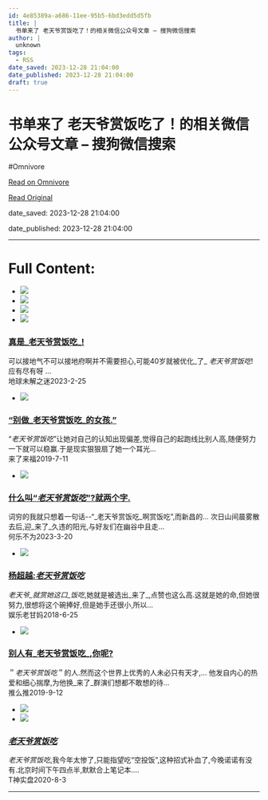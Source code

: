 ```yaml
---
id: 4e85389a-a686-11ee-95b5-6bd3edd5d5fb
title: |
  书单来了 老天爷赏饭吃了！的相关微信公众号文章 – 搜狗微信搜索
author: |
  unknown
tags:
  - RSS
date_saved: 2023-12-28 21:04:00
date_published: 2023-12-28 21:04:00
draft: true
---
```


# 书单来了 老天爷赏饭吃了！的相关微信公众号文章 – 搜狗微信搜索
#Omnivore

[Read on Omnivore](https://omnivore.app/me/-18cb732ffe6)

[Read Original](http://weixin.sogou.com/weixin?query=%E4%B9%A6%E5%8D%95%E6%9D%A5%E4%BA%86+%E8%80%81%E5%A4%A9%E7%88%B7%E8%B5%8F%E9%A5%AD%E5%90%83%E4%BA%86%EF%BC%81&type=2)

date_saved: 2023-12-28 21:04:00

date_published: 2023-12-28 21:04:00

--- 

# Full Content: 

* [![](https://proxy-prod.omnivore-image-cache.app/0x0,snAmR8QB4PMqVbIJuQ8GIpX8fWq-a0oPJSsV0DekYHFQ/http://img01.sogoucdn.com/v2/thumb?appid=201147&url=http%3A%2F%2Fmmbiz.qpic.cn%2Fmmbiz_jpg%2FO8icMfAgiagK8Ol6EWicbOjUKgSxF1pS0Tw8Zqibvnic5icR6wJTcLF0Iv6XnmTwOP0VrLUIFlLSeyzSqghxkOY9ubvw%2F0%3Fwx_fmt%3Djpeg&sign=e666fcc9904fc0209eec1439e9f03a87)](http://weixin.sogou.com/link?url=dn9a%5F-gY295K0Rci%5FxozVXfdMkSQTLW6cwJThYulHEtVjXrGTiVgSw1zAfZAf-UPlzgbxYxralyJ1uF5aknKy1qXa8Fplpd9IBM2x3kFyW601tLYH3P6lg3mrEcEuPZVohn9ervs37f8%5FE6lM6ZW-hfJZZGY2%5F15AwfyTw85ne2nvKNkbsPG71JJI7t8ugUeLUDhIBPLB7Xo7wBTxvKV1QJs6geNcFwrPSJFx%5FhBxvZKQ4ohIDTITkCUXaoC4x8PNZmVhWPbgcTFcvUoAZZH7Q..&type=2&query=%E4%B9%A6%E5%8D%95%E6%9D%A5%E4%BA%86%20%E8%80%81%E5%A4%A9%E7%88%B7%E8%B5%8F%E9%A5%AD%E5%90%83%E4%BA%86%EF%BC%81&token=999BE4815AF7AD741F1912B5858F4DB61F2CFE4B658F2771)
* [![](https://proxy-prod.omnivore-image-cache.app/0x0,stT8Yk-DKFYFlxuH5101SUI3NG_0hWW1xgs7IXnYMXJA/http://img01.sogoucdn.com/v2/thumb?appid=201147&url=https%3A%2F%2Fmmbiz.qpic.cn%2Fsz_mmbiz_jpg%2FfCPZ3neB08g3Grz8Fr1Cabh4SZLacic1CS1kFick1tIy2wFKLCFpcebtJeKicgXptJFAWfQmUnUImhmMpGAVntibyw%2F0%3Fwx_fmt%3Djpeg&sign=8311a52265d2a86693babb31da06cc6e)](http://weixin.sogou.com/link?url=dn9a%5F-gY295K0Rci%5FxozVXfdMkSQTLW6cwJThYulHEtVjXrGTiVgSw1zAfZAf-UPlzgbxYxralyJ1uF5aknKy1qXa8Fplpd9Pq21bLsPva0itoAl5g6eD-O-HqUXqiY4VSHJ-qRU791cw7kFV3F7yTWnY1Ha2xtk1-kKfNHOesogvcsYg2m0Rm8zFCrWK4DmCk4hwucNZZ0pUeGAeAccV9jonc1Ih7Vbr0CDVXE%5FF8WBhBBqMzcaq3wQXw5Ui7d8i-6A0Rp1lDzyPfCoem7FzA..&type=2&query=%E4%B9%A6%E5%8D%95%E6%9D%A5%E4%BA%86%20%E8%80%81%E5%A4%A9%E7%88%B7%E8%B5%8F%E9%A5%AD%E5%90%83%E4%BA%86%EF%BC%81&token=999BE4815AF7AD741F1912B5858F4DB61F2CFE4B658F2771)
* [![](https://proxy-prod.omnivore-image-cache.app/0x0,slCWaMsXHj--tX073sDzgEeK_-kAjRY9bk1PeVHA1830/http://img01.sogoucdn.com/v2/thumb?appid=201147&url=https%3A%2F%2Fmmbiz.qpic.cn%2Fmmbiz_jpg%2FGXGeg6ImWMvEBFRxVdpib1NxkYJvIrrO5RxarON6Mzmu9VIib1s1w9iaeibVbUnibX9v5hV9ChR9IV7DyKkCwndIhjw%2F0%3Fwx_fmt%3Djpeg&sign=009e3198afe5d4cb683559f330b26fe8)](http://weixin.sogou.com/link?url=dn9a%5F-gY295K0Rci%5FxozVXfdMkSQTLW6cwJThYulHEtVjXrGTiVgSw1zAfZAf-UPlzgbxYxralyJ1uF5aknKy1qXa8Fplpd9jKEuauuCrfxXWR5WiAmBbZHkhNKLegGNG6Pk6WvWcnUbQdkmUATPQ0ss64hK24SmurvBVNsB2cJa0COJLV8BLWenWW86PYGiwDqHmXTusp8dfxYzaxZX2KluTnS6HqWGFIc7HG9rVpvGK7DAMnhGNAkPQuhCYk2kBFjfviHaQ6Df3q8uRDTfkw..&type=2&query=%E4%B9%A6%E5%8D%95%E6%9D%A5%E4%BA%86%20%E8%80%81%E5%A4%A9%E7%88%B7%E8%B5%8F%E9%A5%AD%E5%90%83%E4%BA%86%EF%BC%81&token=999BE4815AF7AD741F1912B5858F4DB61F2CFE4B658F2771)
* [![](https://proxy-prod.omnivore-image-cache.app/0x0,sPfhPFfPMncDDO8Yuls72gcLi30ImtM1qCOeqBr7iEXQ/http://img01.sogoucdn.com/v2/thumb?appid=201147&url=https%3A%2F%2Fmmbiz.qpic.cn%2Fmmbiz_jpg%2FjGlycbLtiaApqPPdLAlskCHHp6KDVgLfSibQtiavgz39UWsxIhY5rBEibjys6Rh0wJSbzT0w3uHF8ib0o9bOm7OMu3A%2F0%3Fwx_fmt%3Djpeg&sign=bf61f9ad977069ac163a6e5161f832f7)](http://weixin.sogou.com/link?url=dn9a%5F-gY295K0Rci%5FxozVXfdMkSQTLW6cwJThYulHEtVjXrGTiVgSw1zAfZAf-UPlzgbxYxralyJ1uF5aknKy1qXa8Fplpd9Ch0eBxFGQyDHqXRvDLHFo85QV9TNUuqDIllqyIsbmSwgwB-GH6zlDgMO9jAV6mSJ9VrV0ovf71w2hv55TvRVDoOg0U1XXLkKjS5sCM%5FLcMpr0vV4sF7HcPhQAr8VIX60I9tq7DFdxoZeadl7pczOaMBLOU1BAYxIRauKQWYkhdlhlgeRt7bSzA..&type=2&query=%E4%B9%A6%E5%8D%95%E6%9D%A5%E4%BA%86%20%E8%80%81%E5%A4%A9%E7%88%B7%E8%B5%8F%E9%A5%AD%E5%90%83%E4%BA%86%EF%BC%81&token=999BE4815AF7AD741F1912B5858F4DB61F2CFE4B658F2771)  
### [真是_老天爷赏饭吃_!](http://weixin.sogou.com/link?url=dn9a%5F-gY295K0Rci%5FxozVXfdMkSQTLW6cwJThYulHEtVjXrGTiVgSw1zAfZAf-UPlzgbxYxralyJ1uF5aknKy1qXa8Fplpd9Ch0eBxFGQyDHqXRvDLHFo85QV9TNUuqDIllqyIsbmSwgwB-GH6zlDgMO9jAV6mSJ9VrV0ovf71w2hv55TvRVDoOg0U1XXLkKjS5sCM%5FLcMpr0vV4sF7HcPhQAr8VIX60I9tq7DFdxoZeadl7pczOaMBLOU1BAYxIRauKQWYkhdlhlgeRt7bSzA..&type=2&query=%E4%B9%A6%E5%8D%95%E6%9D%A5%E4%BA%86%20%E8%80%81%E5%A4%A9%E7%88%B7%E8%B5%8F%E9%A5%AD%E5%90%83%E4%BA%86%EF%BC%81&token=999BE4815AF7AD741F1912B5858F4DB61F2CFE4B658F2771)  
可以接地气不可以接地府啊并不需要担心,可能40岁就被优化_了_ _老天爷赏饭吃_!应有尽有呀 ...  
地球未解之迷2023-2-25
* [![](https://proxy-prod.omnivore-image-cache.app/0x0,sBXUaIy2X1-4_4zjNAxJr8rMHMI8RMgx8YkWfvAZp1vM/http://img01.sogoucdn.com/v2/thumb?appid=201147&url=http%3A%2F%2Fmmbiz.qpic.cn%2Fmmbiz_jpg%2FWNqSFrgKsugfHicd2wBNLpJVe3HX27AtCsVHLdaHjHjwpWUxBKEk4AW0wia9PfRVGO6CUojh9tHTpEPywYXTxTSg%2F0%3Fwx_fmt%3Djpeg&sign=996d225f8ef75cd735c16b0c01ae8d53)](http://weixin.sogou.com/link?url=dn9a%5F-gY295K0Rci%5FxozVXfdMkSQTLW6cwJThYulHEtVjXrGTiVgSw1zAfZAf-UPlzgbxYxralyJ1uF5aknKy1qXa8Fplpd9IRvEWXv-bBqyb-edDVKHnu9uQSmQg%5FXdXFIZFyZZ3XGpXZL3J0yph24nNTUkpTirzynljBZqxV5bdyeStVfCqbLAKDsRd1unc1BVNB81qlPD2njwvxzan%5FFJwYP72nfJeeNhHAkxGXm%5FS0vtpkySkWgYX74XcU0nqc0fCHg%5FW%5FZCy6umSSPEsg..&type=2&query=%E4%B9%A6%E5%8D%95%E6%9D%A5%E4%BA%86%20%E8%80%81%E5%A4%A9%E7%88%B7%E8%B5%8F%E9%A5%AD%E5%90%83%E4%BA%86%EF%BC%81&token=999BE4815AF7AD741F1912B5858F4DB61F2CFE4B658F2771)  
### [“别做_老天爷赏饭吃_的女孩.”](http://weixin.sogou.com/link?url=dn9a%5F-gY295K0Rci%5FxozVXfdMkSQTLW6cwJThYulHEtVjXrGTiVgSw1zAfZAf-UPlzgbxYxralyJ1uF5aknKy1qXa8Fplpd9IRvEWXv-bBqyb-edDVKHnu9uQSmQg%5FXdXFIZFyZZ3XGpXZL3J0yph24nNTUkpTirzynljBZqxV5bdyeStVfCqbLAKDsRd1unc1BVNB81qlPD2njwvxzan%5FFJwYP72nfJeeNhHAkxGXm%5FS0vtpkySkWgYX74XcU0nqc0fCHg%5FW%5FZCy6umSSPEsg..&type=2&query=%E4%B9%A6%E5%8D%95%E6%9D%A5%E4%BA%86%20%E8%80%81%E5%A4%A9%E7%88%B7%E8%B5%8F%E9%A5%AD%E5%90%83%E4%BA%86%EF%BC%81&token=999BE4815AF7AD741F1912B5858F4DB61F2CFE4B658F2771)  
“_老天爷赏饭吃_”让她对自己的认知出现偏差,觉得自己的起跑线比别人高,随便努力一下就可以稳赢.于是现实狠狠扇了她一个耳光...  
来了来福2019-7-11
* [![](https://proxy-prod.omnivore-image-cache.app/0x0,s6TC6VWktGFpF0MULJUO9YSV5YCJntgtJyxwljdhxTnY/http://img01.sogoucdn.com/v2/thumb?appid=201147&url=https%3A%2F%2Fmmbiz.qpic.cn%2Fsz_mmbiz_jpg%2F1H2z0xLTHLOB5sCzTyQZ5tVR44YykvjZYAOiaIawCjZp1Fbdq0NlNricfTx707mTZKFNJibMicxrOyCnx07rj7c44Q%2F0%3Fwx_fmt%3Djpeg&sign=31cd8239e270aa234e83fca6a4aac5a7)](http://weixin.sogou.com/link?url=dn9a%5F-gY295K0Rci%5FxozVXfdMkSQTLW6cwJThYulHEtVjXrGTiVgSw1zAfZAf-UPlzgbxYxralyJ1uF5aknKy1qXa8Fplpd9-aqlDXTm4oaPtCgyOXz885i9zhbI%5FpNMzo0FEXgscUUnaaY9qa3l2hzHMzslWdz0jGmK7WTaKeCvrGYBmZx8C83xvgZK9dkeoPzwtdJyZYCHPOfOHYh3OYjOOT4PWJwdqsLH1oVshsee-ZyVtviUR8k1C62m3Y3k8Hu5ld3fTfyFW6cwuUnkdA..&type=2&query=%E4%B9%A6%E5%8D%95%E6%9D%A5%E4%BA%86%20%E8%80%81%E5%A4%A9%E7%88%B7%E8%B5%8F%E9%A5%AD%E5%90%83%E4%BA%86%EF%BC%81&token=999BE4815AF7AD741F1912B5858F4DB61F2CFE4B658F2771)  
### [什么叫“_老天爷赏饭吃_”?就两个字.](http://weixin.sogou.com/link?url=dn9a%5F-gY295K0Rci%5FxozVXfdMkSQTLW6cwJThYulHEtVjXrGTiVgSw1zAfZAf-UPlzgbxYxralyJ1uF5aknKy1qXa8Fplpd9-aqlDXTm4oaPtCgyOXz885i9zhbI%5FpNMzo0FEXgscUUnaaY9qa3l2hzHMzslWdz0jGmK7WTaKeCvrGYBmZx8C83xvgZK9dkeoPzwtdJyZYCHPOfOHYh3OYjOOT4PWJwdqsLH1oVshsee-ZyVtviUR8k1C62m3Y3k8Hu5ld3fTfyFW6cwuUnkdA..&type=2&query=%E4%B9%A6%E5%8D%95%E6%9D%A5%E4%BA%86%20%E8%80%81%E5%A4%A9%E7%88%B7%E8%B5%8F%E9%A5%AD%E5%90%83%E4%BA%86%EF%BC%81&token=999BE4815AF7AD741F1912B5858F4DB61F2CFE4B658F2771)  
词穷的我就只想着一句话--“_老天爷赏饭吃_啊赏饭吃”,而新昌的... 次日山间晨雾散去后,迎_来了_久违的阳光,与好友们在幽谷中且走...  
何乐不为2023-3-20
* [![](https://proxy-prod.omnivore-image-cache.app/0x0,ssm_gnyCeCNAstNNU2d6KhG6A3pca0Tg1fR3H4gZNv1c/http://img01.sogoucdn.com/v2/thumb?appid=201147&url=http%3A%2F%2Fmmbiz.qpic.cn%2Fmmbiz_jpg%2FaQ6lhMMFOn5b3xQLWjwISYdY9OO8CcGULFFpqhDbYkibpNXEf9iabnWs9PAibOibMIlZtrzejCJ8hhPKzOU6TQhNsg%2F0%3Fwx_fmt%3Djpeg&sign=b74333778bc8318e51476b8778dc8dd1)](http://weixin.sogou.com/link?url=dn9a%5F-gY295K0Rci%5FxozVXfdMkSQTLW6cwJThYulHEtVjXrGTiVgSw1zAfZAf-UPlzgbxYxralyJ1uF5aknKy1qXa8Fplpd9ogV728cGDNiD8VY%5Fs7dMmh9kKwhFapxoSzO%5FGrK9r4VtY0MyKTQnG4PXD6jiN%5FdU0xNBBPm-mWjzaBTxbq9TMtBbm-gqRHqmy2cnM-JWtGsEJBb09AKbkzt480d41gUjsLBlB%5Fl0h8Us0CUwjQbB68yYxNCSD9JiPldNalA2SN8GX%5FiHL9MadA..&type=2&query=%E4%B9%A6%E5%8D%95%E6%9D%A5%E4%BA%86%20%E8%80%81%E5%A4%A9%E7%88%B7%E8%B5%8F%E9%A5%AD%E5%90%83%E4%BA%86%EF%BC%81&token=999BE4815AF7AD741F1912B5858F4DB61F2CFE4B658F2771)  
### [杨超越:_老天爷赏饭吃_](http://weixin.sogou.com/link?url=dn9a%5F-gY295K0Rci%5FxozVXfdMkSQTLW6cwJThYulHEtVjXrGTiVgSw1zAfZAf-UPlzgbxYxralyJ1uF5aknKy1qXa8Fplpd9ogV728cGDNiD8VY%5Fs7dMmh9kKwhFapxoSzO%5FGrK9r4VtY0MyKTQnG4PXD6jiN%5FdU0xNBBPm-mWjzaBTxbq9TMtBbm-gqRHqmy2cnM-JWtGsEJBb09AKbkzt480d41gUjsLBlB%5Fl0h8Us0CUwjQbB68yYxNCSD9JiPldNalA2SN8GX%5FiHL9MadA..&type=2&query=%E4%B9%A6%E5%8D%95%E6%9D%A5%E4%BA%86%20%E8%80%81%E5%A4%A9%E7%88%B7%E8%B5%8F%E9%A5%AD%E5%90%83%E4%BA%86%EF%BC%81&token=999BE4815AF7AD741F1912B5858F4DB61F2CFE4B658F2771)  
_老天爷_就赏她这口_饭吃_,她就是被选出_来了_,点赞也这么高.这就是她的命,但她很努力,很想将这个碗捧好,但是她手还很小,所以...  
娱乐老甘妈2018-6-25
* [![](https://proxy-prod.omnivore-image-cache.app/0x0,sfVNUokaIC-G-wMsTJF3Yx6cmFu2WJ4-0KmCUfeKl2t4/http://img01.sogoucdn.com/v2/thumb?appid=201147&url=http%3A%2F%2Fmmbiz.qpic.cn%2Fmmbiz_jpg%2FAJJM7X5bxXvRibs8cHFvdH1iaiaIBxKdeFjlna5UPXoeHEvvLoicWnibemTnRBO2RQTJHmLCyMAp3GFJgWYPmXnm6fg%2F0%3Fwx_fmt%3Djpeg&sign=555ffdc2de2eed5f6b9bb7f5921eb1af)](http://weixin.sogou.com/link?url=dn9a%5F-gY295K0Rci%5FxozVXfdMkSQTLW6cwJThYulHEtVjXrGTiVgSw1zAfZAf-UPlzgbxYxralyJ1uF5aknKy1qXa8Fplpd90xu9CodhV8JUiG%5FdeHw6eIH3BUNFWFaumIQ7pq-ZOs6DdOXq8Zm6ovKcIpy0fNWVKd0tpSILwMfHUeEF4czbCkIfk-0KquEiQd5Ml77%5FarwarGNpRiPoERONvc%5F8Fq56KvmoxzNMAezQdpOMOvMl0Y9m18GDDWBgoQXgMSv0nXOq3X8EKMKOIA..&type=2&query=%E4%B9%A6%E5%8D%95%E6%9D%A5%E4%BA%86%20%E8%80%81%E5%A4%A9%E7%88%B7%E8%B5%8F%E9%A5%AD%E5%90%83%E4%BA%86%EF%BC%81&token=999BE4815AF7AD741F1912B5858F4DB61F2CFE4B658F2771)  
### [别人有_老天爷赏饭吃_,你呢?](http://weixin.sogou.com/link?url=dn9a%5F-gY295K0Rci%5FxozVXfdMkSQTLW6cwJThYulHEtVjXrGTiVgSw1zAfZAf-UPlzgbxYxralyJ1uF5aknKy1qXa8Fplpd90xu9CodhV8JUiG%5FdeHw6eIH3BUNFWFaumIQ7pq-ZOs6DdOXq8Zm6ovKcIpy0fNWVKd0tpSILwMfHUeEF4czbCkIfk-0KquEiQd5Ml77%5FarwarGNpRiPoERONvc%5F8Fq56KvmoxzNMAezQdpOMOvMl0Y9m18GDDWBgoQXgMSv0nXOq3X8EKMKOIA..&type=2&query=%E4%B9%A6%E5%8D%95%E6%9D%A5%E4%BA%86%20%E8%80%81%E5%A4%A9%E7%88%B7%E8%B5%8F%E9%A5%AD%E5%90%83%E4%BA%86%EF%BC%81&token=999BE4815AF7AD741F1912B5858F4DB61F2CFE4B658F2771)  
＂_老天爷赏饭吃_＂的人.然而这个世界上优秀的人未必只有天才,... 他发自内心的热爱和细心揣摩,为他换_来了_群演们想都不敢想的待...  
推么推2019-9-12
* [![](https://proxy-prod.omnivore-image-cache.app/0x0,ssCkT6_OtQE6XEpHBlY3_O6YdZ7b5Vy-lwN1mvjvqTUQ/http://img01.sogoucdn.com/v2/thumb?appid=201147&url=http%3A%2F%2Fmmbiz.qpic.cn%2Fmmbiz_jpg%2FyKgtViaoxdJ2xpQ0qGmQGrHNQAKugGbxQd6OquN7YDibpBkC3F8EI4ve9dTRtzJhYFeTNlL73gklHgrL31Dqoadg%2F0%3Fwx_fmt%3Djpeg&sign=571b13fff85d192f2bae2815673f68a6)](http://weixin.sogou.com/link?url=dn9a%5F-gY295K0Rci%5FxozVXfdMkSQTLW6cwJThYulHEtVjXrGTiVgSw1zAfZAf-UPlzgbxYxralyJ1uF5aknKy1qXa8Fplpd99BBRKPV88pjzVi0A92ofh7MyImfV7ut7B8H2PHawveChgY%5FIyeKtY1blFSXVTxgS3dxVCLJcDlauADTGWxq7H3UujApA%5FlxsRHWwP3Nt7XtOc7VBggwdSjTkEm7mEfUXY-sAUqp6h%5Fx2EqsmfJ9HU3aF%5FGxkb%5F5ot9NB75qxls5535pjGOOjYg..&type=2&query=%E4%B9%A6%E5%8D%95%E6%9D%A5%E4%BA%86%20%E8%80%81%E5%A4%A9%E7%88%B7%E8%B5%8F%E9%A5%AD%E5%90%83%E4%BA%86%EF%BC%81&token=999BE4815AF7AD741F1912B5858F4DB61F2CFE4B658F2771)
* [![](https://proxy-prod.omnivore-image-cache.app/0x0,smDHbaXKqKh0zIXrLf5uaQAywKR3V7R_4seyYc2Iew_w/http://img01.sogoucdn.com/v2/thumb?appid=201147&url=http%3A%2F%2Fmmbiz.qpic.cn%2Fmmbiz_jpg%2FFzOCWDGJRmMMibicB8fXcD3cKicSnRGHfTq2FINanXaRDUjLK7PVias3VS0tnnDAQI2kg3z1VGSibPfZ1HA774j4iabQ%2F0%3Fwx_fmt%3Djpeg&sign=f4eba1f0aedb9dd9d2de2bfe4c5afcf3)](http://weixin.sogou.com/link?url=dn9a%5F-gY295K0Rci%5FxozVXfdMkSQTLW6cwJThYulHEtVjXrGTiVgSw1zAfZAf-UPlzgbxYxralyJ1uF5aknKy1qXa8Fplpd9mwYklUimv1D6hDEkyZ83u4TkwZNpyzAdERxaHelezQtK39QbHU5LXp7MkVhpAJPcyz4IpCB5KxyWl74mrckRyH1cEUZOzp2OHmwpn576jgsQ1HDorNIRkYJJAyAcjLvGEeZgG%5FF%5F3xESAUcBeLccx3LzZ2xP2LxD0Ue0mAwfI18HpHkoPMgL3A..&type=2&query=%E4%B9%A6%E5%8D%95%E6%9D%A5%E4%BA%86%20%E8%80%81%E5%A4%A9%E7%88%B7%E8%B5%8F%E9%A5%AD%E5%90%83%E4%BA%86%EF%BC%81&token=999BE4815AF7AD741F1912B5858F4DB61F2CFE4B658F2771)  
### [_老天爷赏饭吃_](http://weixin.sogou.com/link?url=dn9a%5F-gY295K0Rci%5FxozVXfdMkSQTLW6cwJThYulHEtVjXrGTiVgSw1zAfZAf-UPlzgbxYxralyJ1uF5aknKy1qXa8Fplpd9mwYklUimv1D6hDEkyZ83u4TkwZNpyzAdERxaHelezQtK39QbHU5LXp7MkVhpAJPcyz4IpCB5KxyWl74mrckRyH1cEUZOzp2OHmwpn576jgsQ1HDorNIRkYJJAyAcjLvGEeZgG%5FF%5F3xESAUcBeLccx3LzZ2xP2LxD0Ue0mAwfI18HpHkoPMgL3A..&type=2&query=%E4%B9%A6%E5%8D%95%E6%9D%A5%E4%BA%86%20%E8%80%81%E5%A4%A9%E7%88%B7%E8%B5%8F%E9%A5%AD%E5%90%83%E4%BA%86%EF%BC%81&token=999BE4815AF7AD741F1912B5858F4DB61F2CFE4B658F2771)  
_老天爷赏饭吃_,我今年太惨了,只能指望吃“空投饭”,这种招式补血了,今晚诺诺有没有.北京时间下午四点半,默默合上笔记本....  
T神实盘2020-8-3

---

